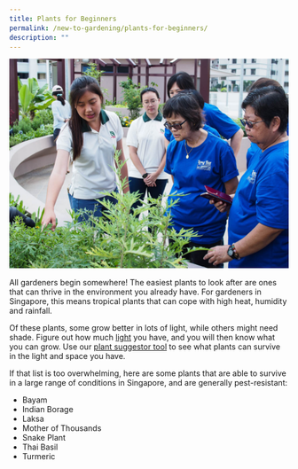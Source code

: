 ```yaml
---
title: Plants for Beginners
permalink: /new-to-gardening/plants-for-beginners/
description: ""
---
```

<img title="NParks staff conducting outreach at a Community Garden. Photo by Jacqueline Chua" src="/images/Gardeners/Outreach%20(4).jpg">
<p>All gardeners begin somewhere! The easiest plants to look after are ones that can thrive in the environment you already have. For gardeners in Singapore, this means tropical plants that can cope with high heat, humidity and rainfall. </p>
	<p>Of these plants, some grow better in lots of light, while others might need shade. Figure out how much <a href="https://staging.dmhtu0pi4p9u7.amplifyapp.com/page-index/horticulture-techniques/gauging-light/">light</a> you have, and you will then know what you can grow. Use our <a href="https://staging.dmhtu0pi4p9u7.amplifyapp.com/plant-search/">plant suggestor tool</a> to see what plants can survive in the light and space you have. </p>
	<p>If that list is too overwhelming, here are some plants that are able to survive in a large range of conditions in Singapore, and are generally pest-resistant:</p>
	<ul>
	<li>Bayam</li>
	<li>Indian Borage</li>
	<li>Laksa</li>
	<li>Mother of Thousands</li>
	<li>Snake Plant</li>
	<li>Thai Basil</li>
	<li>Turmeric</li>
	</ul>
